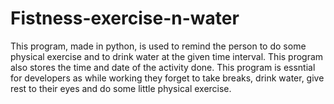 # Fistness-exercise-n-water

This program, made in python, is used to remind the person to do some physical exercise and to drink water at the given time interval.
This program also stores the time and date of the activity done.
This program is essntial for developers as while working they forget to take breaks, drink water, give rest to their eyes and do some little physical exercise.
